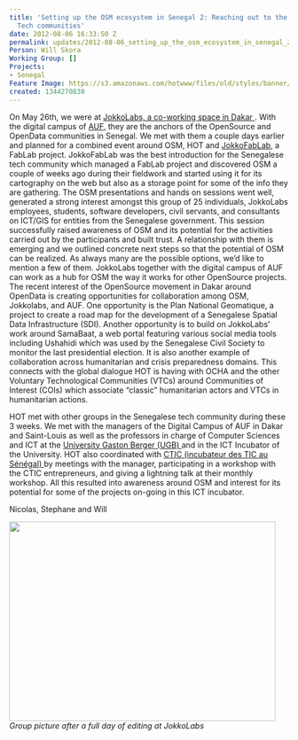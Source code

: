 ```yaml
---
title: 'Setting up the OSM ecosystem in Senegal 2: Reaching out to the Senegalese
  Tech communities'
date: 2012-08-06 16:33:50 Z
permalink: updates/2012-08-06_setting_up_the_osm_ecosystem_in_senegal_2_reaching_out_to_the_senegalese_tech_co
Person: Will Skora
Working Group: []
Projects:
- Senegal
Feature Image: https://s3.amazonaws.com/hotwww/files/old/styles/banner/public/553835_463655630329527_1075723890_n.jpg
created: 1344270830
---
```


<p>On May 26th, we were at <a href="http://www.jokkolabs.net/">JokkoLabs, a co-working space in Dakar </a>. With the digital campus of <a href="http://www.auf.org/bureau-afrique-de-l-ouest/"> AUF</a>, they are the anchors of the OpenSource and OpenData communities in Senegal. We met with them a couple days earlier and planned for a combined event around OSM, HOT and <a href="http://jokkofablab.wordpress.com/">JokkoFabLab</a>, a FabLab project. JokkoFabLab was the best introduction for the Senegalese tech community which managed a FabLab project and discovered OSM a couple of weeks ago during their fieldwork and started using it for its cartography on the web but also as a storage point for some of the info they are gathering. The OSM presentations and hands on sessions went well, generated a strong interest amongst this group of 25 individuals, JokkoLabs employees, students, software developers, civil servants, and consultants on ICT/GIS for entities from the Senegalese government. This session successfully raised awareness of OSM and its potential for the activities carried out by the participants and built trust. A relationship with them is emerging and we outlined concrete next steps so that the potential of OSM can be realized. As always many are the possible options, we’d like to mention a few of them. JokkoLabs together with the digital campus of AUF can work as a hub for OSM the way it works for other OpenSource projects. The recent interest of the OpenSource movement in Dakar around OpenData is creating opportunities for collaboration among OSM, Jokkolabs, and AUF. One opportunity is the Plan National Geomatique, a project to create a road map for the development of a Senegalese Spatial Data Infrastructure (SDI). Another opportunity is to build on JokkoLabs’ work around SamaBaat, a web portal featuring various social media tools including Ushahidi which was used by the Senegalese Civil Society to monitor the last presidential election. It is also another example of collaboration across humanitarian and crisis preparedness domains. This connects with the global dialogue HOT is having with OCHA and the other Voluntary Technological Communities (VTCs) around Communities of Interest (COIs) which associate “classic” humanitarian actors and VTCs in humanitarian actions.</p><p>HOT met with other groups in the Senegalese tech community during these 3 weeks. We met with the managers of the Digital Campus of AUF in Dakar and Saint-Louis as well as the professors in charge of Computer Sciences and ICT at the <a href="http://www.ugb.sn/"> University Gaston Berger (UGB) </a> and in the ICT Incubator of the University. HOT also coordinated with <a href="http://cticdakar.com/"> CTIC (incubateur des TIC au Sénégal) </a> by meetings with the manager, participating in a workshop with the CTIC entrepreneurs, and giving a lightning talk at their monthly workshop. All this resulted into awareness around OSM and interest for its potential for some of the projects on-going in this ICT incubator.</p><p>Nicolas, Stephane and Will</p><p><em><img class="image-large" src="https://s3.amazonaws.com/hotwww/files/old/styles/large/public/553835_463655630329527_1075723890_n_0.jpg?itok=E2aZPaER" alt="" style="width:480px;height:360px"><br>Group picture after a full day of editing at JokkoLabs</em></p>
